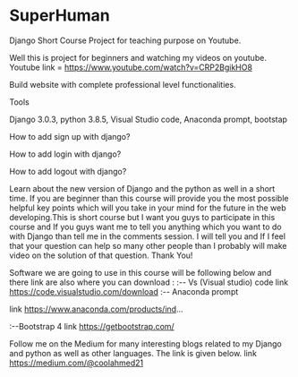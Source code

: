 # SuperHuman
Django Short Course Project for teaching purpose on Youtube. 

Well this is project for beginners and watching my videos on youtube.
Youtube link = https://www.youtube.com/watch?v=CRP2BgikHO8

Build website with complete professional level functionalities.


Tools

Django 3.0.3,
python 3.8.5,
Visual Studio code,
Anaconda prompt, 
bootstap


How to add sign up with django?

How to add login with django?

How to add logout with django?

Learn about the new version of Django and the python as well in a short time. If you are beginner than this course will provide you the most possible helpful key points which will you take in your mind for the future in the web developing.This is short course but I want you guys to participate in this course and If you guys want me to tell you anything which you want to do with Django than tell me in the comments session. I will tell you and If I feel that your question can help so many other people than I probably will make video on the solution of that question. Thank You!


Software we are going to use in this course will be following below and there link are also where you can download :
:-- Vs (Visual studio) code
link https://code.visualstudio.com/download
:-- Anaconda prompt 

link https://www.anaconda.com/products/ind... 

:--Bootstrap 4
link https://getbootstrap.com/



Follow me on the Medium for many interesting blogs related to my Django and python as well as other languages. The link is given below.
link https://medium.com/@coolahmed21

